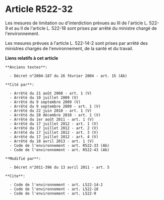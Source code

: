 # Article R522-32

Les mesures de limitation ou d'interdiction prévues au III de l'article L. 522-9 et au II de l'article L. 522-18 sont prises
par arrêté du ministre chargé de l'environnement. 

Les mesures prévues à l'article L. 522-14-2 sont prises par arrêté des ministres chargés de l'environnement, de la santé et
du travail.

**Liens relatifs à cet article**

	**Anciens textes**:

	  - Décret n°2004-187 du 26 février 2004 - art. 15 (Ab)

	**Cité par**:

	  - Arrêté du 21 août 2008 - art. 1 (V)
	  - Arrêté du 10 juillet 2009 (V)
	  - Arrêté du 9 septembre 2009 (V)
	  - Arrêté du 9 septembre 2009 - art. 1 (V)
	  - Arrêté du 22 juin 2010 - art. 1 (V)
	  - Arrêté du 28 décembre 2010 - art. 1 (V)
	  - Arrêté du 1er août 2011 - art. 1 (V)
	  - Arrêté du 17 juillet 2012 - art. 1 (V)
	  - Arrêté du 17 juillet 2012 - art. 2 (V)
	  - Arrêté du 17 juillet 2012 - art. 3 (V)
	  - Arrêté du 17 juillet 2012 - art. 4 (V)
	  - Arrêté du 18 avril 2013 - art. 1 (V)
	  - Code de l'environnement - art. R522-33 (Ab)
	  - Code de l'environnement - art. R522-43 (Ab)

	**Modifié par**:

	  - Décret n°2011-396 du 13 avril 2011 - art. 5

	**Cite**:

	  - Code de l'environnement - art. L522-14-2
	  - Code de l'environnement - art. L522-18
	  - Code de l'environnement - art. L522-9
